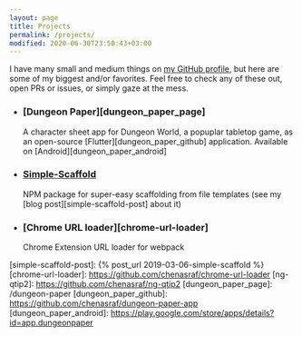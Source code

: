 ```yaml
---
layout: page
title: Projects
permalink: /projects/
modified: 2020-06-30T23:50:43+03:00
---
```


I have many small and medium things on [my GitHub profile][gh], but here are some of my
biggest and/or favorites. Feel free to check any of these out, open PRs or issues, or simply
gaze at the mess.

- ### [Dungeon Paper][dungeon_paper_page]
  A character sheet app for Dungeon World, a popuplar tabletop game, as an open-source [Flutter][dungeon_paper_github] application.
  Available on [Android][dungeon_paper_android]

- ### [Simple-Scaffold][simple-scaffold-gh]
  NPM package for super-easy scaffolding from file templates (see my [blog post][simple-scaffold-post] about it)

- ### [Chrome URL loader][chrome-url-loader]
  Chrome Extension URL loader for webpack

[gh]: https://github.com/chenasraf
[redar]: https://github.com/chenasraf/redar-browser
[simple-scaffold-gh]: https://github.com/chenasraf/simple-scaffold
[simple-scaffold-post]: {% post_url 2019-03-06-simple-scaffold %}
[chrome-url-loader]: https://github.com/chenasraf/chrome-url-loader
[ng-qtip2]: https://github.com/chenasraf/ng-qtip2
[dungeon_paper_page]: /dungeon-paper
[dungeon_paper_github]: https://github.com/chenasraf/dungeon-paper-app
[dungeon_paper_android]: https://play.google.com/store/apps/details?id=app.dungeonpaper